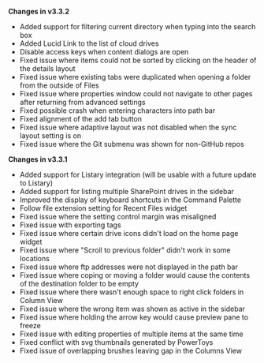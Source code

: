 **Changes in v3.3.2**

- Added support for filtering current directory when typing into the search box
- Added Lucid Link to the list of cloud drives
- Disable access keys when content dialogs are open
- Fixed issue where items could not be sorted by clicking on the header of the details layout
- Fixed issue where existing tabs were duplicated when opening a folder from the outside of Files
- Fixed issue where properties window could not navigate to other pages after returning from advanced settings
- Fixed possible crash when entering characters into path bar
- Fixed alignment of the add tab button
- Fixed issue where adaptive layout was not disabled when the sync layout setting is on
- Fixed issue where the Git submenu was shown for non-GitHub repos

**Changes in v3.3.1**

- Added support for Listary integration (will be usable with a future update to Listary)
- Added support for listing multiple SharePoint drives in the sidebar
- Improved the display of keyboard shortcuts in the Command Palette
- Follow file extension setting for Recent Files widget
- Fixed issue where the setting control margin was misaligned
- Fixed issue with exporting tags
- Fixed issue where certain drive icons didn't load on the home page widget
- Fixed issue where "Scroll to previous folder" didn't work in some locations
- Fixed issue where ftp addresses were not displayed in the path bar
- Fixed issue where coping or moving a folder would cause the contents of the destination folder to be empty
- Fixed issue where there wasn't enough space to right click folders in Column View
- Fixed issue where the wrong item was shown as active in the sidebar
- Fixed issue where holding the arrow key would cause preview pane to freeze
- Fixed issue with editing properties of multiple items at the same time
- Fixed conflict with svg thumbnails generated by PowerToys
- Fixed issue of overlapping brushes leaving gap in the Columns View
